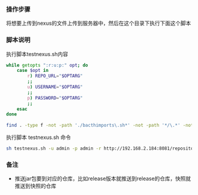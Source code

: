 ### 操作步骤
将想要上传到nexus的文件上传到服务器中，然后在这个目录下执行下面这个脚本  
### 脚本说明
执行脚本testnexus.sh内容
```bash
while getopts ":r:u:p:" opt; do
	case $opt in
		r) REPO_URL="$OPTARG"
		;;
		u) USERNAME="$OPTARG"
		;;
		p) PASSWORD="$OPTARG"
		;;
	esac
done
 
find . -type f -not -path './bacthimports\.sh*' -not -path '*/\.*' -not -path '*/\^archetype\-catalog\.xml*' -not -path '*/\^maven\-metadata\-local*\.xml' -not -path '*/\^maven\-metadata\-deployment*\.xml' | sed "s|^\./||" | xargs -I '{}' curl -u "$USERNAME:$PASSWORD" -X PUT -v -T {} ${REPO_URL}/{} ;
```
执行脚本 testnexus.sh 命令
```bash
sh testnexus.sh -u admin -p admin -r http://192.168.2.184:8081/repository/maven-releases/
```
### 备注
- 推送jar包要到对应的仓库，比如release版本就推送到release的仓库，快照就推送到快照的仓库
